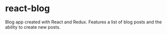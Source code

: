 # react-blog
Blog app created with React and Redux. Features a list of blog posts and the ability to create new posts.
